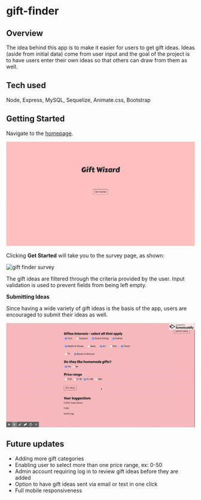 # gift-finder

## Overview
The idea behind this app is to make it easier for users to get gift ideas. Ideas (aside from initial data) come from user input and the goal of the project is to have users enter their own ideas so that others can draw from them as well.

## Tech used
Node, Express, MySQL, Sequelize, Animate.css, Bootstrap

## Getting Started

Navigate to the [homepage](https://giftwizard.herokuapp.com/).

![gift finder homepage](./images/gift-home.png)

Clicking **Get Started** will take you to the survey page, as shown:

![gift finder survey](./images/gift1.gif)

The gift ideas are filtered through the criteria provided by the user. Input validation is used to prevent fields from being left empty.

**Submitting Ideas**

Since having a wide variety of gift ideas is the basis of the app, users are encouraged to submit their ideas as well.

![gift finder submit](./images/gift2.gif)

## Future updates
* Adding more gift categories
* Enabling user to select more than one price range, ex: 0-50
* Admin account requiring log in to review gift ideas before they are added
* Option to have gift ideas sent via email or text in one click
* Full mobile responsiveness